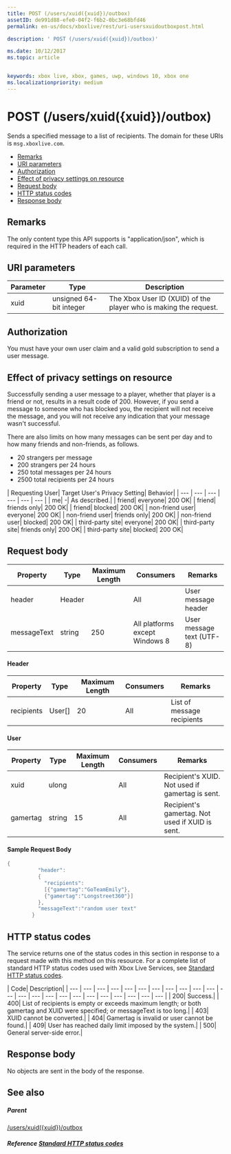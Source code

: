 ```yaml
---
title: POST (/users/xuid({xuid})/outbox)
assetID: de991d88-efe0-04f2-f6b2-0bc3e68bfd46
permalink: en-us/docs/xboxlive/rest/uri-usersxuidoutboxpost.html

description: ' POST (/users/xuid({xuid})/outbox)'

ms.date: 10/12/2017
ms.topic: article


keywords: xbox live, xbox, games, uwp, windows 10, xbox one
ms.localizationpriority: medium
---
```



# POST (/users/xuid({xuid})/outbox)
Sends a specified message to a list of recipients.
The domain for these URIs is `msg.xboxlive.com`.

  * [Remarks](#ID4EV)
  * [URI parameters](#ID4EAB)
  * [Authorization](#ID4ENB)
  * [Effect of privacy settings on resource](#ID4EYB)
  * [Request body](#ID4E3F)
  * [HTTP status codes](#ID4ETCAC)
  * [Response body](#ID4E1EAC)

<a id="ID4EV"></a>


## Remarks

The only content type this API supports is "application/json", which is required in the HTTP headers of each call.

<a id="ID4EAB"></a>


## URI parameters

| Parameter| Type| Description|
| --- | --- | --- |
| xuid | unsigned 64-bit integer | The Xbox User ID (XUID) of the player who is making the request. |

<a id="ID4ENB"></a>


## Authorization

You must have your own user claim and a valid gold subscription to send a user message.

<a id="ID4EYB"></a>


## Effect of privacy settings on resource

Successfully sending a user message to a player, whether that player is a friend or not, results in a result code of 200. However, if you send a message to someone who has blocked you, the recipient will not receive the message, and you will not receive any indication that your message wasn't successful.

There are also limits on how many messages can be sent per day and to how many friends and non-friends, as follows.

   * 20 strangers per message
   * 200 strangers per 24 hours
   * 250 total messages per 24 hours
   * 2500 total recipients per 24 hours

| Requesting User| Target User's Privacy Setting| Behavior|
| --- | --- | --- | --- | --- | --- |
| me| -| As described.|
| friend| everyone| 200 OK|
| friend| friends only| 200 OK|
| friend| blocked| 200 OK|
| non-friend user| everyone| 200 OK|
| non-friend user| friends only| 200 OK|
| non-friend user| blocked| 200 OK|
| third-party site| everyone| 200 OK|
| third-party site| friends only| 200 OK|
| third-party site| blocked| 200 OK|

<a id="ID4E3F"></a>


## Request body

| Property| Type| Maximum Length| Consumers| Remarks|
| --- | --- | --- | --- | --- |
| header| Header|  | All| User message header|
| messageText| string| 250| All platforms except Windows 8| User message text (UTF-8)|

#### Header

| Property| Type| Maximum Length| Consumers| Remarks|
| --- | --- | --- | --- | --- |
| recipients| User[]| 20| All| List of message recipients|

#### User

| Property| Type| Maximum Length| Consumers| Remarks|
| --- | --- | --- | --- | --- |
| xuid| ulong|  | All| Recipient's XUID. Not used if gamertag is sent.|
| gamertag| string| 15| All| Recipient's gamertag. Not used if XUID is sent.|

#### Sample Request Body 

```cpp
{
          "header":
          {
            "recipients":
            [{"gamertag":"GoTeamEmily"},
            {"gamertag":"Longstreet360"}]
          },
          "messageText":"random user text"
        }

```


<a id="ID4ETCAC"></a>


## HTTP status codes

The service returns one of the status codes in this section in response to a request made with this method on this resource. For a complete list of standard HTTP status codes used with Xbox Live Services, see [Standard HTTP status codes](../../additional/httpstatuscodes.md).

| Code| Description|
| --- | --- | --- | --- | --- | --- | --- | --- | --- | --- | --- | --- | --- | --- | --- | --- | --- | --- | --- | --- | --- | --- | --- |
| 200| Success.|
| 400| List of recipients is empty or exceeds maximum length; or both gamertag and XUID were specified; or messageText is too long.|
| 403| XUID cannot be converted.|
| 404| Gamertag is invalid or user cannot be found.|
| 409| User has reached daily limit imposed by the system.|
| 500| General server-side error.|

<a id="ID4E1EAC"></a>


## Response body

No objects are sent in the body of the response.

<a id="ID4EJFAC"></a>


## See also

<a id="ID4ELFAC"></a>


##### Parent  

[/users/xuid({xuid})/outbox](uri-usersxuidoutbox.md)


<a id="ID4EZFAC"></a>


##### Reference  [Standard HTTP status codes](../../additional/httpstatuscodes.md)

